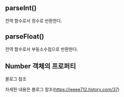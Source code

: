 ## parseInt()

전역 함수로서 정수로 반환한다.

## parseFloat()

전역 함수로서 부동소수점으로 반환한다.

## Number 객체의 프로퍼티

블로그 참조

자세한 내용은 블로그 참조(https://jeeee712.tistory.com/37)

